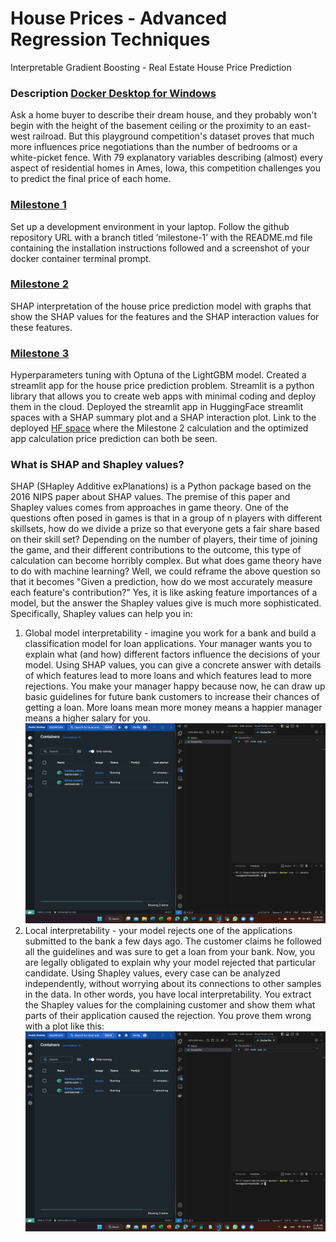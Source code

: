 # House Prices - Advanced Regression Techniques
Interpretable Gradient Boosting - Real Estate House Price Prediction
### Description <a href="https://www.kaggle.com/competitions/house-prices-advanced-regression-techniques">Docker Desktop for Windows</a>
Ask a home buyer to describe their dream house, and they probably won't begin with the height of the basement ceiling or the proximity to an east-west railroad. But this playground competition's dataset proves that much more influences price negotiations than the number of bedrooms or a white-picket fence.
With 79 explanatory variables describing (almost) every aspect of residential homes in Ames, Iowa, this competition challenges you to predict the final price of each home.

### <a href="https://github.com/DavidGomezCamargo/Project/tree/Milestone-1">Milestone 1 </a>
Set up a development environment in your laptop. Follow the github repository URL with a branch titled ‘milestone-1’ with the README.md file containing the installation instructions followed and a screenshot of your docker container terminal prompt.
### <a href="https://github.com/DavidGomezCamargo/Project/blob/Milestone-2/Milestone_2.ipynb">Milestone 2 </a>
SHAP interpretation of the house price prediction model with graphs that show the SHAP values for the features and the SHAP interaction values for these features.
### <a href="https://github.com/DavidGomezCamargo/Project/blob/Milestone-3/Milestone_3.ipynb">Milestone 3 </a>
Hyperparameters tuning with Optuna of the LightGBM model. Created a streamlit app for the house price prediction problem. Streamlit is a python library that allows you to create web apps with minimal coding and deploy them in the cloud. Deployed the streamlit app in HuggingFace streamlit spaces with a SHAP summary plot and a SHAP interaction plot. Link to the deployed <a href="https://huggingface.co/spaces/DavidGomezCamargo/demo_app">HF space</a> where the Milestone 2 calculation and the optimized app calculation price prediction can both be seen.

### What is SHAP and Shapley values?
SHAP (SHapley Additive exPlanations) is a Python package based on the 2016 NIPS paper about SHAP values. The premise of this paper and Shapley values comes from approaches in game theory.
One of the questions often posed in games is that in a group of n players with different skillsets, how do we divide a prize so that everyone gets a fair share based on their skill set? Depending on the number of players, their time of joining the game, and their different contributions to the outcome, this type of calculation can become horribly complex.
But what does game theory have to do with machine learning? Well, we could reframe the above question so that it becomes "Given a prediction, how do we most accurately measure each feature's contribution?" Yes, it is like asking feature importances of a model, but the answer the Shapley values give is much more sophisticated.
Specifically, Shapley values can help you in:
1. Global model interpretability - imagine you work for a bank and build a classification model for loan applications. Your manager wants you to explain what (and how) different factors influence the decisions of your model. Using SHAP values, you can give a concrete answer with details of which features lead to more loans and which features lead to more rejections. You make your manager happy because now, he can draw up basic guidelines for future bank customers to increase their chances of getting a loan. More loans mean more money means a happier manager means a higher salary for you.
   <img src="Screenshot (119).png">
2. Local interpretability - your model rejects one of the applications submitted to the bank a few days ago. The customer claims he followed all the guidelines and was sure to get a loan from your bank. Now, you are legally obligated to explain why your model rejected that particular candidate. Using Shapley values, every case can be analyzed independently, without worrying about its connections to other samples in the data. In other words, you have local interpretability. You extract the Shapley values for the complaining customer and show them what parts of their application caused the rejection. You prove them wrong with a plot like this:
   <img src="Screenshot (119).png">
